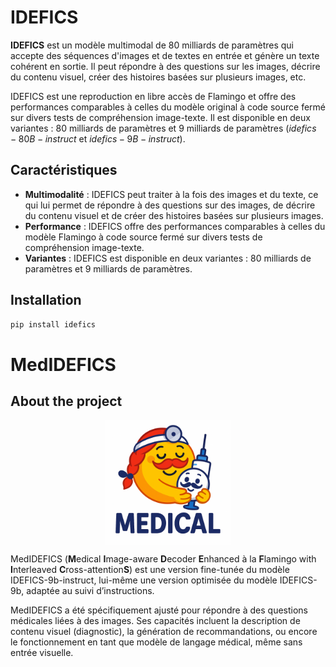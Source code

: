 # IDEFICS

**IDEFICS** est un modèle multimodal de 80 milliards de paramètres qui accepte des séquences d'images et de textes en entrée et génère un texte cohérent en sortie. Il peut répondre à des questions sur les images, décrire du contenu visuel, créer des histoires basées sur plusieurs images, etc.

IDEFICS est une reproduction en libre accès de Flamingo et offre des performances comparables à celles du modèle original à code source fermé sur divers tests de compréhension image-texte. Il est disponible en deux variantes : 80 milliards de paramètres et 9 milliards de paramètres ($idefics-80B-instruct$ et $idefics-9B-instruct$).

## Caractéristiques

- **Multimodalité** : IDEFICS peut traiter à la fois des images et du texte, ce qui lui permet de répondre à des questions sur des images, de décrire du contenu visuel et de créer des histoires basées sur plusieurs images.
- **Performance** : IDEFICS offre des performances comparables à celles du modèle Flamingo à code source fermé sur divers tests de compréhension image-texte.
- **Variantes** : IDEFICS est disponible en deux variantes : 80 milliards de paramètres et 9 milliards de paramètres.

## Installation

```bash
pip install idefics
```


# MedIDEFICS

## About the project 
<p align="center">
  <img src="MedIDEFICS.png" alt="Logo" width="200" height="200" style="display: block; margin: auto;">
</p>


MedIDEFICS (**M**edical **I**mage-aware **D**ecoder **E**nhanced à la **F**lamingo with **I**nterleaved **C**ross-attention**S**) est une version fine-tunée du modèle IDEFICS-9b-instruct, lui-même une version optimisée du modèle IDEFICS-9b, adaptée au suivi d’instructions.

MedIDEFICS a été spécifiquement ajusté pour répondre à des questions médicales liées à des images. Ses capacités incluent la description de contenu visuel (diagnostic), la génération de recommandations, ou encore le fonctionnement en tant que modèle de langage médical, même sans entrée visuelle.



